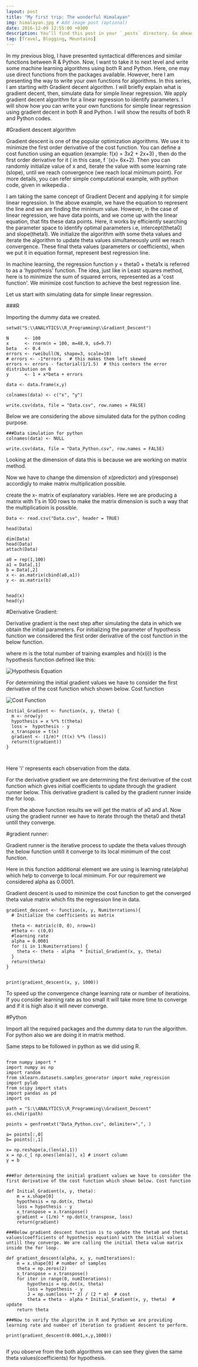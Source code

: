 ```yaml
---
layout: post
title: "My first trip: The wonderful Himalayan"
img: himalayan.jpg # Add image post (optional)
date: 2016-12-09 12:55:00 +0300
description: You’ll find this post in your `_posts` directory. Go ahead and edit it and re-build the site to see your changes. # Add post description (optional)
tag: [Travel, Blogging, Mountains]
---
```


In my previous blog, I have presented syntactical differences and similar functions between R & Python. Now, I want to take it to next level and write some machine learning algorithms using both R and Python. Here, one may use direct functions from the packages available. However, here I am presenting the way to write your own functions for algorithms.  In this series, I am starting with Gradient decent algorithm.  I will briefly explain what is gradient decent, then, simulate data for simple linear regression. We apply gradient decent algorithm for a linear regression to identify parameters. I will show how you can write your own functions for simple linear regression using gradient decent in both R and Python. I will show the results of both R and Python codes. 

#Gradient descent algorithm

Gradient descent is one of the popular optimization algorithms. We use it to minimize the first order derivative of the cost function.  You can define a cost function using an equation (example: f(x) = 3x2 + 2x+3) , then do the first order derivative for it ( in this case, f `(x)= 6x+2). Then you can randomly initialize value of x and, iterate the value with some learning rate (slope), until we reach convergence (we reach local minimum point).  For more details, you can refer simple computational example, with python code, given in wikepedia .  

I am taking the same concept of Gradient Decent and applying it for simple linear regression. In the above example, we have the equation to represent the line and we are finding the minimum value. However, in the case of linear regression, we have data points, and we come up with the linear equation, that fits these data points. Here, it works by efficiently searching the parameter space to identify optimal parameters i.e, intercept(theta0) and slope(theta1). We initialize the algorithm with some theta values and iterate the algorithm to update theta values simultaneously until we reach convergence. These final theta values (parameters or coefficients), when we put it in equation format, represent best regression line. 

In machine learning, the regression function y = theta0 + theta1x is referred to as a 'hypothesis' function. The idea, just like in Least squares method, here is to minimize the sum of squared errors, represented as a 'cost function'. We minimize cost function to achieve the best regression line.

Let us start with simulating data for simple linear regression.  


###R

Importing the dummy data we created.

```{r cars}
setwd("S:\\ANALYTICS\\R_Programming\\Gradient_Descent")

N      <- 100
x      <- rnorm(n = 100, m=48.9, sd=9.7)
beta   <- 0.4
errors <- rweibull(N, shape=3, scale=10)
# errors <- -1*errors   # this makes them left skewed
errors <- errors - factorial(1/1.5)  # this centers the error distribution on 0
y      <- 1 + x*beta + errors

data <- data.frame(x,y)

colnames(data) <- c("x", "y")

write.csv(data, file = "Data.csv", row.names = FALSE)

```

Below we are considering the above simulated data for the python coding purpose.

```{r}
###Data simulation for python
colnames(data) <- NULL

write.csv(data, file = "Data_Python.csv", row.names = FALSE)

```

Looking at the dimension of data this is because we are working on matrix method.

Now we have to change the dimension of x(predictor) and y(response) accordigly to make matrix multiplication possible. 

create the x- matrix of explanatory variables. Here we are producing a matrix with 1's in 100 rows to make the matrix dimension is such a way that the multiplicatioin is possible.

```{r, message=FALSE, warning=FALSE}
Data <- read.csv("Data.csv", header = TRUE)

head(Data)

dim(Data)
head(Data)
attach(Data)

a0 = rep(1,100)
a1 = Data[,1]
b = Data[,2]
x <- as.matrix(cbind(a0,a1))
y <- as.matrix(b)


head(x)
head(y)
```

#Derivative Gradient: 

Derivative gradient is the next step after simulating the data in which we obtain the initial parameters. For initializing the parameter of hypothesis function we considered the first order derivative of the cost function in the below function.  

where m is the total number of training examples and h(x(i)) is the hypothesis function defined like this:

![Hypothesis Equation](Hypothesis.png)

For determining the initial gradient values we have to consider the first derivative of the cost function which shown below. Cost function

![Cost Function](CostFun.png) 

```{r}
Initial_Gradient <- function(x, y, theta) {
  m <- nrow(y)
  hypothesis = x %*% t(theta)
  loss =  hypothesis - y
  x_transpose = t(x)
  gradient <- (1/m)* (t(x) %*% (loss))
  return(t(gradient))
}



```

Here 'i' represents each observation from the data.

For the derivative gradient we are determining the first derivative of the cost function which gives initial coefficients to update through the gradient runner below. 
This derivative gradient is called by the gradient runner inside the for loop.

From the above function results we will get the matrix of a0 and a1. Now using the gradient runner we have to iterate through the theta0 and theta1 untill they converge. 

#gradient runner:

Gradient runner is the iterative process to update the theta values through the below function untill it converge to its local minimum of the cost function.

Here in this function additional element we are using is learning rate(alpha) which help to converge to local minimum. For our requirement we considered alpha as 0.0001.

Gradient descent is used to minimize the cost function to get the converged theta value matrix which fits the regression line in data. 

```{r}
gradient_descent <- function(x, y, Numiterrations){
  # Initialize the coefficients as matrix

  theta <- matrix(c(0, 0), nrow=1) 
  #theta <- c(0,0)
  #learning rate
  alpha = 0.0001 
  for (i in 1:Numiterrations) {
    theta <- theta - alpha  * Initial_Gradient(x, y, theta)
  }
  return(theta)
}

```


```{r}

print(gradient_descent(x, y, 1000))

```

To speed up the convergence change learning rate or number of iteratioins. If you consider learning rate as too small it will take more time to converge and if it is high also it will never converge. 

#Python

Import all the required packages and the dummy data to run the algorithm. For python also we are doing it in matrix method.

Same steps to be followed in python as we did using R. 

```{r engine='python'}

from numpy import *
import numpy as np
import random
from sklearn.datasets.samples_generator import make_regression 
import pylab
from scipy import stats
import pandas as pd
import os

path = "S:\\ANALYTICS\\R_Programming\\Gradient_Descent"
os.chdir(path)

points = genfromtxt("Data_Python.csv", delimiter=",", )

a= points[:,0]
b= points[:,1]

x= np.reshape(a,(len(a),1))
x = np.c_[ np.ones(len(a)), x] # insert column
y = b


###For determining the initial gradient values we have to consider the first derivative of the cost function which shown below. Cost function

def Initial_Gradient(x, y, theta):
    m = x.shape[0]
    hypothesis = np.dot(x, theta)
    loss = hypothesis - y
    x_transpose = x.transpose()
    gradient = (1/m) * np.dot(x_transpose, loss) 
    return(gradient) 

###Below gradient descent function is to update the theta0 and theta1 values(coefficients of hypothesis equation) with the initial values untill they converge. We are calling the initial theta value matrix inside the for loop.      
    
def gradient_descent(alpha, x, y, numIterations):
    m = x.shape[0] # number of samples
    theta = np.zeros(2)
    x_transpose = x.transpose()
    for iter in range(0, numIterations):
        hypothesis = np.dot(x, theta)
        loss = hypothesis - y
        J = np.sum(loss ** 2) / (2 * m)  # cost
        theta = theta - alpha * Initial_Gradient(x, y, theta)  # update
    return theta

###Now to verify the algorithm in R and Python we are providing learning rate and number of iteration to gradient descent to perform.          
    
print(gradient_descent(0.0001,x,y,1000))
    
```

If you observe from the both algorithms we can see they given the same theta values(coefficients) for hypothesis. 
